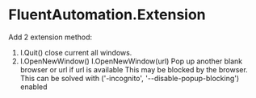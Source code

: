 # FluentAutomation.Extension
 Add 2 extension method:
 
 1. I.Quit() 
 close current all windows.
 2. I.OpenNewWindow()
	I.OpenNewWindow(url)
Pop up another blank browser or url if url is available
This may be blocked by the browser. 
This can be solved with ('-incognito', '--disable-popup-blocking') enabled
